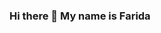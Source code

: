 ### Hi there 👋 My name is Farida
<!--
**faridamoussaeff/faridamoussaeff** is a ✨ _special_ ✨ repository because its `README.md` (this file) appears on your GitHub profile.

Here are some ideas to get you started:

[![Top Langs](https://github-readme-stats.vercel.app/api/top-langs/?username=faridamoussaeffj&layout=compact)](https://github.com/faridamousssaeff/github-readme-stats)

